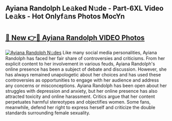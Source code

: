## Ayiana Randolph Le𝚊ked N𝚞de - Part-6XL Video Le𝚊ks - Hot Onlyf𝚊ns Photos MocYn

# <h2><a href="http://ab92009.deff.icu/?id=Ayiana+Randolph">🔗 New 👉🔴 Ayiana Randolph VIDEO Photos</a></h2>

[![Ayiana Randolph N𝚞des](https://i.imgur.com/rIISA9y.gif)](http://ab92009.deff.icu/?id=Ayiana+Randolph)
Like many social media personalities, Ayiana Randolph has faced her fair share of controversies and criticisms. From her explicit content to her involvement in various feuds, Ayiana Randolph's online presence has been a subject of debate and discussion. However, she has always remained unapologetic about her choices and has used these controversies as opportunities to engage with her audience and address any concerns or misconceptions. Ayiana Randolph has been open about her struggles with depression and anxiety, but her online presence has also attracted toxicity and online harassment. Critics argue that her content perpetuates harmful stereotypes and objectifies women. Some fans, meanwhile, defend her right to express herself and criticize the double standards surrounding female sexuality.
